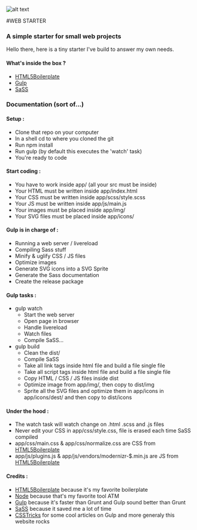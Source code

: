 ![alt text](https://raw.githubusercontent.com/tsbits/web-starter/master/app/icon.png)

#WEB STARTER
### A simple starter for small web projects

Hello there, here is a tiny starter I've build to answer my own needs.

#### What's inside the box ?
* [HTML5Boilerplate](https://html5boilerplate.com/)
* [Gulp](http://gulpjs.com/)
* [SaSS](http://sass-lang.com/)

### Documentation (sort of...)
#### Setup :
* Clone that repo on your computer
* In a shell cd to where you cloned the git
* Run npm install
* Run gulp (by default this executes the 'watch' task)
* You're ready to code

#### Start coding :
* You have to work inside app/ (all your src must be inside)
* Your HTML must be written inside app/index.html
* Your CSS must be written inside app/scss/style.scss
* Your JS must be written inside app/js/main.js
* Your images must be placed inside app/img/
* Your SVG files must be placed inside app/icons/

#### Gulp is in charge of :
* Running a web server / livereload
* Compiling Sass stuff
* Minify & uglify CSS / JS files
* Optimize images
* Generate SVG icons into a SVG Sprite
* Generate the Sass documentation
* Create the release package

#### Gulp tasks :
* gulp watch
  * Start the web server
  * Open page in browser
  * Handle livereload
  * Watch files
  * Compile SaSS...
* gulp build
  * Clean the dist/
  * Compile SaSS
  * Take all link tags inside <!--build:css css/styles.min.css--> html file and build a file single file
  * Take all script tags inside <!--build:js js/main.min.js --> html file and build a file single file
  * Copy HTML / CSS / JS files inside dist
  * Optimize image from app/img/, then copy to dist/img
  * Sprite all the SVG files and optimize them in app/icons in app/icons/dest/ and then copy to dist/icons

#### Under the hood :
* The watch task will watch change on .html .scss and .js files
* Never edit your CSS in app/css/style.css, file is erased each time SaSS compiled
* app/css/main.css & app/css/normalize.css are CSS from [HTML5Boilerplate](https://html5boilerplate.com/)
* app/js/plugins.js & app/js/vendors/modernizr-$.min.js are JS from [HTML5Boilerplate](https://html5boilerplate.com/)

#### Credits :
* [HTML5Boilerplate](https://html5boilerplate.com/) because it's my favorite boilerplate
* [Node](https://nodejs.org/en/) because that's my favorite tool ATM
* [Gulp](http://gulpjs.com/) because it's faster than Grunt and Gulp sound better than Grunt
* [SaSS](http://sass-lang.com/) because it saved me a lot of time
* [CSSTricks](https://css-tricks.com/) for some cool articles on Gulp and more generaly this website rocks
